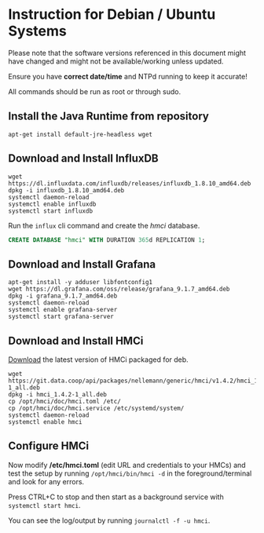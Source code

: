 # Instruction for Debian / Ubuntu Systems

Please note that the software versions referenced in this document might have changed and might not be available/working unless updated.

Ensure you have **correct date/time** and NTPd running to keep it accurate!

All commands should be run as root or through sudo.

## Install the Java Runtime from repository

```shell
apt-get install default-jre-headless wget
```


## Download and Install InfluxDB

```shell
wget https://dl.influxdata.com/influxdb/releases/influxdb_1.8.10_amd64.deb
dpkg -i influxdb_1.8.10_amd64.deb
systemctl daemon-reload
systemctl enable influxdb
systemctl start influxdb
```

Run the ```influx``` cli command and create the *hmci* database.

```sql
CREATE DATABASE "hmci" WITH DURATION 365d REPLICATION 1;
```

## Download and Install Grafana

```shell
apt-get install -y adduser libfontconfig1
wget https://dl.grafana.com/oss/release/grafana_9.1.7_amd64.deb
dpkg -i grafana_9.1.7_amd64.deb
systemctl daemon-reload
systemctl enable grafana-server
systemctl start grafana-server
```



## Download and Install HMCi

[Download](https://git.data.coop/nellemann/-/packages/generic/hmci/) the latest version of HMCi packaged for deb.

```shell
wget https://git.data.coop/api/packages/nellemann/generic/hmci/v1.4.2/hmci_1.4.2-1_all.deb
dpkg -i hmci_1.4.2-1_all.deb
cp /opt/hmci/doc/hmci.toml /etc/
cp /opt/hmci/doc/hmci.service /etc/systemd/system/
systemctl daemon-reload
systemctl enable hmci
```

## Configure HMCi

Now modify **/etc/hmci.toml** (edit URL and credentials to your HMCs) and test the setup by running ```/opt/hmci/bin/hmci -d``` in the foreground/terminal and look for any errors.

Press CTRL+C to stop and then start as a background service with ```systemctl start hmci```.

You can see the log/output by running ```journalctl -f -u hmci```.
